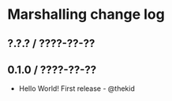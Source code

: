 Marshalling change log
======================

## ?.?.? / ????-??-??

## 0.1.0 / ????-??-??

* Hello World! First release - @thekid